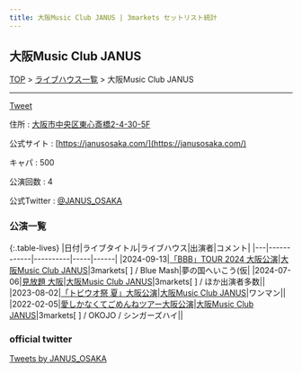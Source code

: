 ```yaml
---
title: 大阪Music Club JANUS | 3markets セットリスト統計
---
```

## 大阪Music Club JANUS

[TOP](/setlist/) > [ライブハウス一覧](livehouses.html) > 大阪Music Club JANUS

___

<a href="https://twitter.com/share?ref_src=twsrc%5Etfw" data-text="3markets[ ]セットリスト > 大阪Music Club JANUS" class="twitter-share-button" data-via="3markets" data-hashtags="3markets" data-related="3markets" data-show-count="false">Tweet</a>

住所
:    <a href="https://www.google.co.jp/maps/search/%E5%A4%A7%E9%98%AA%E5%B8%82%E4%B8%AD%E5%A4%AE%E5%8C%BA%E6%9D%B1%E5%BF%83%E6%96%8E%E6%A9%8B2-4-30-5F" rel="noopener noreferrer" target="_blank">大阪市中央区東心斎橋2-4-30-5F</a>

公式サイト
:    [https://janusosaka.com/](https://janusosaka.com/)

キャパ
:    500

公演回数
: 4


公式Twitter
: <a href="https://twitter.com/JANUS_OSAKA">@JANUS_OSAKA</a>


### 公演一覧

{:.table-lives}
|日付|ライブタイトル|ライブハウス|出演者|コメント|
|---|------------|----------|-----|------|
|<span class="nowrap">2024-09-13</span>|[「BBB」TOUR 2024 大阪公演](live143.html)|[大阪Music Club JANUS](livehouse016.html)|3markets[ ] / Blue Mash|夢の国へいこう(仮|
|<span class="nowrap">2024-07-06</span>|[見放題 大阪](live129.html)|[大阪Music Club JANUS](livehouse016.html)|3markets[ ] / ほか出演者多数||
|<span class="nowrap">2023-08-02</span>|[「トビウオ祭 夏」大阪公演](live074.html)|[大阪Music Club JANUS](livehouse016.html)|ワンマン||
|<span class="nowrap">2022-02-05</span>|[愛しかなくてごめんねツアー大阪公演](live007.html)|[大阪Music Club JANUS](livehouse016.html)|3markets[ ] / OKOJO / シンガーズハイ||




### official twitter

<a class="twitter-timeline" href="https://twitter.com/JANUS_OSAKA?ref_src=twsrc%5Etfw">Tweets by JANUS_OSAKA</a> <script async src="https://platform.twitter.com/widgets.js" charset="utf-8"></script>


<script async src="https://platform.twitter.com/widgets.js" charset="utf-8"></script>